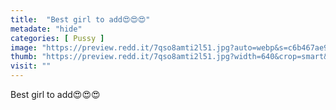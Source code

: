 ```yaml
---
title:  "Best girl to add😍😍😍"
metadate: "hide"
categories: [ Pussy ]
image: "https://preview.redd.it/7qso8amti2l51.jpg?auto=webp&s=c6b467ae9df8b9a9a32b3c56884b7ca0d47e7b35"
thumb: "https://preview.redd.it/7qso8amti2l51.jpg?width=640&crop=smart&auto=webp&s=00021c73d2547f8a6d0f5991c4c09c81d1c5744f"
visit: ""
---
```

Best girl to add😍😍😍
